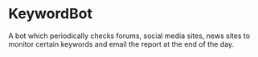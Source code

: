 # KeywordBot

A bot which periodically checks forums, social media sites, news sites to monitor certain keywords and email the report at the end of the day.